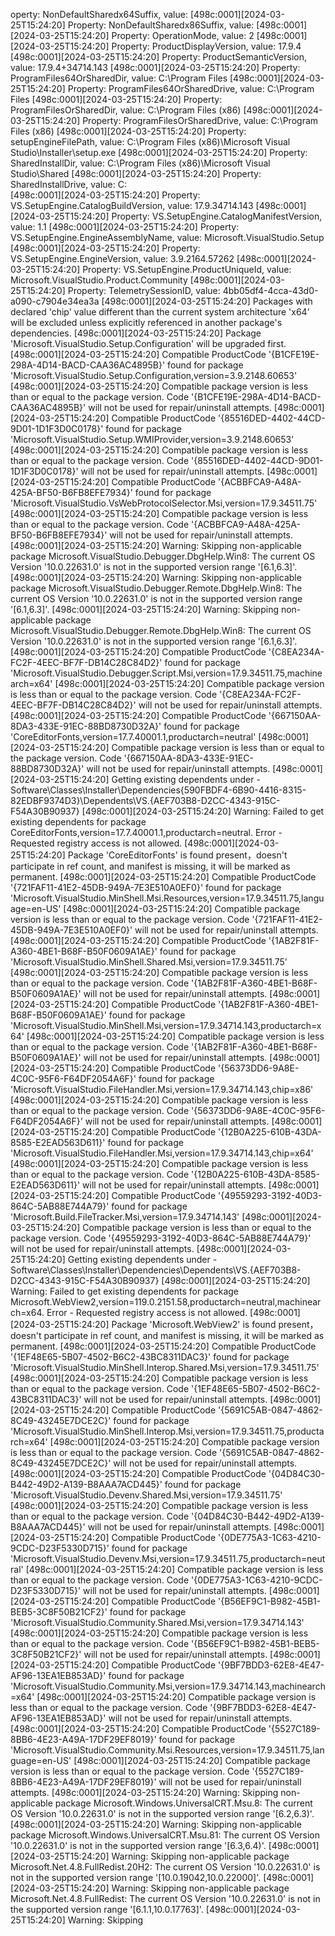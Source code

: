 operty: NonDefaultSharedx64Suffix, value: 
[498c:0001][2024-03-25T15:24:20] Property: NonDefaultSharedx86Suffix, value: 
[498c:0001][2024-03-25T15:24:20] Property: OperationMode, value: 2
[498c:0001][2024-03-25T15:24:20] Property: ProductDisplayVersion, value: 17.9.4
[498c:0001][2024-03-25T15:24:20] Property: ProductSemanticVersion, value: 17.9.4+34714.143
[498c:0001][2024-03-25T15:24:20] Property: ProgramFiles64OrSharedDir, value: C:\Program Files
[498c:0001][2024-03-25T15:24:20] Property: ProgramFiles64OrSharedDrive, value: C:\Program Files
[498c:0001][2024-03-25T15:24:20] Property: ProgramFilesOrSharedDir, value: C:\Program Files (x86)
[498c:0001][2024-03-25T15:24:20] Property: ProgramFilesOrSharedDrive, value: C:\Program Files (x86)
[498c:0001][2024-03-25T15:24:20] Property: setupEngineFilePath, value: C:\Program Files (x86)\Microsoft Visual Studio\Installer\setup.exe
[498c:0001][2024-03-25T15:24:20] Property: SharedInstallDir, value: C:\Program Files (x86)\Microsoft Visual Studio\Shared
[498c:0001][2024-03-25T15:24:20] Property: SharedInstallDrive, value: C:\
[498c:0001][2024-03-25T15:24:20] Property: VS.SetupEngine.CatalogBuildVersion, value: 17.9.34714.143
[498c:0001][2024-03-25T15:24:20] Property: VS.SetupEngine.CatalogManifestVersion, value: 1.1
[498c:0001][2024-03-25T15:24:20] Property: VS.SetupEngine.EngineAssemblyName, value: Microsoft.VisualStudio.Setup
[498c:0001][2024-03-25T15:24:20] Property: VS.SetupEngine.EngineVersion, value: 3.9.2164.57262
[498c:0001][2024-03-25T15:24:20] Property: VS.SetupEngine.ProductUniqueId, value: Microsoft.VisualStudio.Product.Community
[498c:0001][2024-03-25T15:24:20] Property: TelemetrySessionID, value: 4bb05df4-4cca-43d0-a090-c7904e34ea3a
[498c:0001][2024-03-25T15:24:20] Packages with declared 'chip' value different than the current system architecture 'x64' will be excluded unless explicitly referenced in another package's dependencies.
[498c:0001][2024-03-25T15:24:20] Package 'Microsoft.VisualStudio.Setup.Configuration' will be upgraded first.
[498c:0001][2024-03-25T15:24:20] Compatible ProductCode '{B1CFE19E-298A-4D14-BACD-CAA36AC4895B}' found for package 'Microsoft.VisualStudio.Setup.Configuration,version=3.9.2148.60653'
[498c:0001][2024-03-25T15:24:20] Compatible package version is less than or equal to the package version. Code '{B1CFE19E-298A-4D14-BACD-CAA36AC4895B}' will not be used for repair/uninstall attempts.
[498c:0001][2024-03-25T15:24:20] Compatible ProductCode '{85516DED-4402-44CD-9D01-1D1F3D0C0178}' found for package 'Microsoft.VisualStudio.Setup.WMIProvider,version=3.9.2148.60653'
[498c:0001][2024-03-25T15:24:20] Compatible package version is less than or equal to the package version. Code '{85516DED-4402-44CD-9D01-1D1F3D0C0178}' will not be used for repair/uninstall attempts.
[498c:0001][2024-03-25T15:24:20] Compatible ProductCode '{ACBBFCA9-A48A-425A-BF50-B6FB8EFE7934}' found for package 'Microsoft.VisualStudio.VsWebProtocolSelector.Msi,version=17.9.34511.75'
[498c:0001][2024-03-25T15:24:20] Compatible package version is less than or equal to the package version. Code '{ACBBFCA9-A48A-425A-BF50-B6FB8EFE7934}' will not be used for repair/uninstall attempts.
[498c:0001][2024-03-25T15:24:20] Warning: Skipping non-applicable package Microsoft.VisualStudio.Debugger.DbgHelp.Win8: The current OS Version '10.0.22631.0' is not in the supported version range '[6.1,6.3]'.
[498c:0001][2024-03-25T15:24:20] Warning: Skipping non-applicable package Microsoft.VisualStudio.Debugger.Remote.DbgHelp.Win8: The current OS Version '10.0.22631.0' is not in the supported version range '[6.1,6.3]'.
[498c:0001][2024-03-25T15:24:20] Warning: Skipping non-applicable package Microsoft.VisualStudio.Debugger.Remote.DbgHelp.Win8: The current OS Version '10.0.22631.0' is not in the supported version range '[6.1,6.3]'.
[498c:0001][2024-03-25T15:24:20] Compatible ProductCode '{C8EA234A-FC2F-4EEC-BF7F-DB14C28C84D2}' found for package 'Microsoft.VisualStudio.Debugger.Script.Msi,version=17.9.34511.75,machinearch=x64'
[498c:0001][2024-03-25T15:24:20] Compatible package version is less than or equal to the package version. Code '{C8EA234A-FC2F-4EEC-BF7F-DB14C28C84D2}' will not be used for repair/uninstall attempts.
[498c:0001][2024-03-25T15:24:20] Compatible ProductCode '{667150AA-8DA3-433E-91EC-88BD8730D32A}' found for package 'CoreEditorFonts,version=17.7.40001.1,productarch=neutral'
[498c:0001][2024-03-25T15:24:20] Compatible package version is less than or equal to the package version. Code '{667150AA-8DA3-433E-91EC-88BD8730D32A}' will not be used for repair/uninstall attempts.
[498c:0001][2024-03-25T15:24:20] Getting existing dependents under - Software\Classes\Installer\Dependencies\{590FBDF4-6B90-4416-8315-82EDBF9374D3}\Dependents\VS.{AEF703B8-D2CC-4343-915C-F54A30B90937}
[498c:0001][2024-03-25T15:24:20] Warning: Failed to get existing dependents for package CoreEditorFonts,version=17.7.40001.1,productarch=neutral. Error - Requested registry access is not allowed.
[498c:0001][2024-03-25T15:24:20] Package 'CoreEditorFonts' is found present，doesn't participate in ref count, and manifest is missing, it will be marked as permanent.
[498c:0001][2024-03-25T15:24:20] Compatible ProductCode '{721FAF11-41E2-45DB-949A-7E3E510A0EF0}' found for package 'Microsoft.VisualStudio.MinShell.Msi.Resources,version=17.9.34511.75,language=en-US'
[498c:0001][2024-03-25T15:24:20] Compatible package version is less than or equal to the package version. Code '{721FAF11-41E2-45DB-949A-7E3E510A0EF0}' will not be used for repair/uninstall attempts.
[498c:0001][2024-03-25T15:24:20] Compatible ProductCode '{1AB2F81F-A360-4BE1-B68F-B50F0609A1AE}' found for package 'Microsoft.VisualStudio.MinShell.Shared.Msi,version=17.9.34511.75'
[498c:0001][2024-03-25T15:24:20] Compatible package version is less than or equal to the package version. Code '{1AB2F81F-A360-4BE1-B68F-B50F0609A1AE}' will not be used for repair/uninstall attempts.
[498c:0001][2024-03-25T15:24:20] Compatible ProductCode '{1AB2F81F-A360-4BE1-B68F-B50F0609A1AE}' found for package 'Microsoft.VisualStudio.MinShell.Msi,version=17.9.34714.143,productarch=x64'
[498c:0001][2024-03-25T15:24:20] Compatible package version is less than or equal to the package version. Code '{1AB2F81F-A360-4BE1-B68F-B50F0609A1AE}' will not be used for repair/uninstall attempts.
[498c:0001][2024-03-25T15:24:20] Compatible ProductCode '{56373DD6-9A8E-4C0C-95F6-F64DF2054A6F}' found for package 'Microsoft.VisualStudio.FileHandler.Msi,version=17.9.34714.143,chip=x86'
[498c:0001][2024-03-25T15:24:20] Compatible package version is less than or equal to the package version. Code '{56373DD6-9A8E-4C0C-95F6-F64DF2054A6F}' will not be used for repair/uninstall attempts.
[498c:0001][2024-03-25T15:24:20] Compatible ProductCode '{12B0A225-610B-43DA-8585-E2EAD563D611}' found for package 'Microsoft.VisualStudio.FileHandler.Msi,version=17.9.34714.143,chip=x64'
[498c:0001][2024-03-25T15:24:20] Compatible package version is less than or equal to the package version. Code '{12B0A225-610B-43DA-8585-E2EAD563D611}' will not be used for repair/uninstall attempts.
[498c:0001][2024-03-25T15:24:20] Compatible ProductCode '{49559293-3192-40D3-864C-5AB88E744A79}' found for package 'Microsoft.Build.FileTracker.Msi,version=17.9.34714.143'
[498c:0001][2024-03-25T15:24:20] Compatible package version is less than or equal to the package version. Code '{49559293-3192-40D3-864C-5AB88E744A79}' will not be used for repair/uninstall attempts.
[498c:0001][2024-03-25T15:24:20] Getting existing dependents under - Software\Classes\Installer\Dependencies\\Dependents\VS.{AEF703B8-D2CC-4343-915C-F54A30B90937}
[498c:0001][2024-03-25T15:24:20] Warning: Failed to get existing dependents for package Microsoft.WebView2,version=119.0.2151.58,productarch=neutral,machinearch=x64. Error - Requested registry access is not allowed.
[498c:0001][2024-03-25T15:24:20] Package 'Microsoft.WebView2' is found present，doesn't participate in ref count, and manifest is missing, it will be marked as permanent.
[498c:0001][2024-03-25T15:24:20] Compatible ProductCode '{1EF48E65-5B07-4502-B6C2-43BC8311DAC3}' found for package 'Microsoft.VisualStudio.MinShell.Interop.Shared.Msi,version=17.9.34511.75'
[498c:0001][2024-03-25T15:24:20] Compatible package version is less than or equal to the package version. Code '{1EF48E65-5B07-4502-B6C2-43BC8311DAC3}' will not be used for repair/uninstall attempts.
[498c:0001][2024-03-25T15:24:20] Compatible ProductCode '{5691C5AB-0847-4862-8C49-43245E7DCE2C}' found for package 'Microsoft.VisualStudio.MinShell.Interop.Msi,version=17.9.34511.75,productarch=x64'
[498c:0001][2024-03-25T15:24:20] Compatible package version is less than or equal to the package version. Code '{5691C5AB-0847-4862-8C49-43245E7DCE2C}' will not be used for repair/uninstall attempts.
[498c:0001][2024-03-25T15:24:20] Compatible ProductCode '{04D84C30-B442-49D2-A139-B8AAA7ACD445}' found for package 'Microsoft.VisualStudio.Devenv.Shared.Msi,version=17.9.34511.75'
[498c:0001][2024-03-25T15:24:20] Compatible package version is less than or equal to the package version. Code '{04D84C30-B442-49D2-A139-B8AAA7ACD445}' will not be used for repair/uninstall attempts.
[498c:0001][2024-03-25T15:24:20] Compatible ProductCode '{0DE775A3-1C63-4210-9CDC-D23F5330D715}' found for package 'Microsoft.VisualStudio.Devenv.Msi,version=17.9.34511.75,productarch=neutral'
[498c:0001][2024-03-25T15:24:20] Compatible package version is less than or equal to the package version. Code '{0DE775A3-1C63-4210-9CDC-D23F5330D715}' will not be used for repair/uninstall attempts.
[498c:0001][2024-03-25T15:24:20] Compatible ProductCode '{B56EF9C1-B982-45B1-BEB5-3C8F50B21CF2}' found for package 'Microsoft.VisualStudio.Community.Shared.Msi,version=17.9.34714.143'
[498c:0001][2024-03-25T15:24:20] Compatible package version is less than or equal to the package version. Code '{B56EF9C1-B982-45B1-BEB5-3C8F50B21CF2}' will not be used for repair/uninstall attempts.
[498c:0001][2024-03-25T15:24:20] Compatible ProductCode '{9BF7BDD3-62E8-4E47-AF96-13EA1EB853AD}' found for package 'Microsoft.VisualStudio.Community.Msi,version=17.9.34714.143,machinearch=x64'
[498c:0001][2024-03-25T15:24:20] Compatible package version is less than or equal to the package version. Code '{9BF7BDD3-62E8-4E47-AF96-13EA1EB853AD}' will not be used for repair/uninstall attempts.
[498c:0001][2024-03-25T15:24:20] Compatible ProductCode '{5527C189-8BB6-4E23-A49A-17DF29EF8019}' found for package 'Microsoft.VisualStudio.Community.Msi.Resources,version=17.9.34511.75,language=en-US'
[498c:0001][2024-03-25T15:24:20] Compatible package version is less than or equal to the package version. Code '{5527C189-8BB6-4E23-A49A-17DF29EF8019}' will not be used for repair/uninstall attempts.
[498c:0001][2024-03-25T15:24:20] Warning: Skipping non-applicable package Microsoft.Windows.UniversalCRT.Msu.8: The current OS Version '10.0.22631.0' is not in the supported version range '[6.2,6.3)'.
[498c:0001][2024-03-25T15:24:20] Warning: Skipping non-applicable package Microsoft.Windows.UniversalCRT.Msu.81: The current OS Version '10.0.22631.0' is not in the supported version range '[6.3,6.4)'.
[498c:0001][2024-03-25T15:24:20] Warning: Skipping non-applicable package Microsoft.Net.4.8.FullRedist.20H2: The current OS Version '10.0.22631.0' is not in the supported version range '[10.0.19042,10.0.22000]'.
[498c:0001][2024-03-25T15:24:20] Warning: Skipping non-applicable package Microsoft.Net.4.8.FullRedist: The current OS Version '10.0.22631.0' is not in the supported version range '[6.1.1,10.0.17763]'.
[498c:0001][2024-03-25T15:24:20] Warning: Skipping